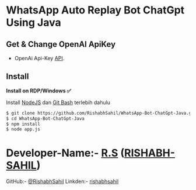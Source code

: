 
# WhatsApp Auto Replay Bot ChatGpt Using Java 

## Get & Change OpenAI ApiKey

- OpenAi Api-Key [API](https://beta.openai.com/account/api-keys).
## Install

**Install on RDP/Windows ✅**

Install [NodeJS](https://nodejs.org/en/download/) dan [Git Bash](https://git-scm.com/downloads) terlebih dahulu

```bash
$ git clone https://github.com/RishabhSahil/WhatsApp-Bot-ChatGpt-Java.git
$ cd WhatsApp-Bot-ChatGpt-Java
$ npm install
$ node app.js
```
# Developer-Name:- [R.S](https://www.instagram.com/_rishabh.sahil_/) ([RISHABH-SAHIL](https://www.instagram.com/_rishabh.sahil_/))
GitHub:- [@RishabhSahil](https://github.com/RishabhSahil/whatsapp-bot-type-script)
Linkden:- [rishabhsahil](https://www.linkedin.com/in/rishabhsahil/)
